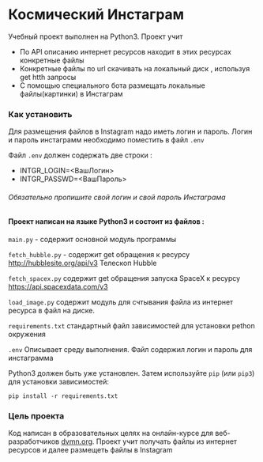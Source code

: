 # Космический Инстаграм

 Учебный проект выполнен на Python3. Проект учит 
 * По API описанию интернет ресурсов находит в этих ресурсах конкретные файлы
 * Конкретные файлы по url скачивать на локальный диск , используя get htth запросы
 * С помощью специального бота размещать локальные файлы(картинки) в Инстаграм


### Как установить

 Для размещения файлов в Instagram надо иметь логин и пароль.
Логин и пароль инстаграмм необходимо поместить в файл `.env`

Файл `.env` должен содержать две строки :
* INTGR_LOGIN=<ВашЛогин>
* INTGR_PASSWD=<ВашПароль>
###### Обязательно пропишите свой логин и свой пароль Инстаграма
#### Проект написан на языке Python3 и состоит из файлов :

`main.py`            - содержит основной модуль программы

`fetch_hubble.py` - содержит get обращения 
к ресурсу http://hubblesite.org/api/v3   Телескоп Hubble 

`fetch_spacex.py` содержит get обращения запуска SpaceX
к ресурсу https://api.spacexdata.com/v3

`load_image.py` содержит модуль для счтывания файла из интернет ресурса в файл на диске.

`requirements.txt`  стандартный файл зависимостей для установки  pethon окружения

`.env` Описывает среду выполнения. Файл содержил логин и пароль для инстаграмма


Python3 должен быть уже установлен. 
Затем используйте `pip` (или `pip3`) для установки зависимостей:


    pip install -r requirements.txt




### Цель проекта

Код написан в образовательных целях на онлайн-курсе  для веб-разработчиков [dvmn.org](https://dvmn.org/).
Проект  учит получать файлы из интернет ресурсов и далее размещеть файлы в Instagram